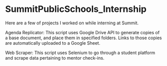 # SummitPublicSchools_Internship
Here are a few of projects I worked on while interning at Summit.

Agenda Replicator: This script uses Google Drive API to generate copies of a base document, and place them in specified folders. 
                   Links to those copies are automatically uploaded to a Google Sheet.
                   
Web Scraper: This script uses Selenium to go through a student platform and scrape data pertaining to mentor check-ins.
